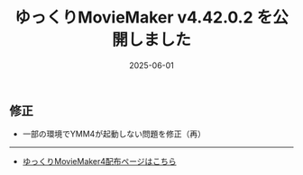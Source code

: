 ﻿---
title: ゆっくりMovieMaker v4.42.0.2 を公開しました
date: 2025-06-01
tags: [YMM4,お知らせ]
---
## 修正
- 一部の環境でYMM4が起動しない問題を修正（再）

---

- [ゆっくりMovieMaker4配布ページはこちら](../index.md)